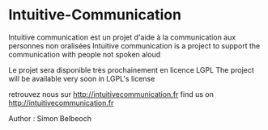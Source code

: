 Intuitive-Communication
=======================

Intuitive communication est un projet d'aide à la communication aux personnes non oralisées
Intuitive communication is a project to support the communication with people not spoken aloud

Le projet sera disponible très prochainement en licence LGPL
The project will be available very soon in LGPL's license

retrouvez nous sur http://intuitivecommunication.fr
find us on http://intuitivecommunication.fr

Author : Simon Belbeoch
